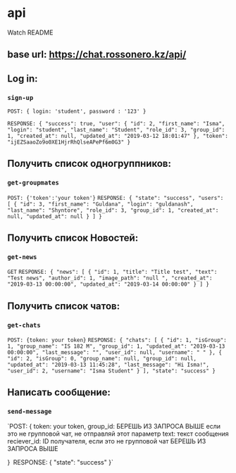 # api
Watch README

## base url: https://chat.rossonero.kz/api/

## Log in:
### `sign-up`
`POST: { login: 'student', password : '123' }`

`RESPONSE: {
    "success": true,
    "user": {
        "id": 2,
        "first_name": "Isma",
        "login": "student",
        "last_name": "Student",
        "role_id": 3,
        "group_id": 1,
        "created_at": null,
        "updated_at": "2019-03-12 18:01:47"
    },
    "token": "ijEZSaaoZo9o0XE1HjrRhQlseAPePf6m0G3"
}`


## Получить список одногруппников:
### `get-groupmates`
`POST: {'token':'your token'}`
`RESPONSE: {
    "state": "success",
    "users": [
        {
            "id": 3,
            "first_name": "Guldana",
            "login": "guldanash",
            "last_name": "Shyntore",
            "role_id": 3,
            "group_id": 1,
            "created_at": null,
            "updated_at": null
        }
    ]
}`



## Получить список Новостей:
### `get-news`
`GET`
`RESPONSE: {
    "news": [
        {
            "id": 1,
            "title": "Title test",
            "text": "Test news",
            "author_id": 1,
            "image_path": "null ",
            "created_at": "2019-03-13 00:00:00",
            "updated_at": "2019-03-14 00:00:00"
        }
    ]
}`


## Получить список чатов:
### `get-chats`
`POST: {token: your token}`
`RESPONSE: {
    "chats": [
        {
            "id": 1,
            "isGroup": 1,
            "group_name": "IS 182 M",
            "group_id": 1,
            "updated_at": "2019-03-13 00:00:00",
            "last_message": "",
            "user_id": null,
            "username": " "
        },
        {
            "id": 2,
            "isGroup": 0,
            "group_name": null,
            "group_id": null,
            "updated_at": "2019-03-13 11:45:28",
            "last_message": "Hi Isma!",
            "user_id": 2,
            "username": "Isma Student"
        }
    ],
    "state": "success"
}`




## Написать сообщение:
### `send-message`
`POST: {
token: your token,
group_id: БЕРЕШЬ ИЗ ЗАПРОСА ВЫШЕ если это не групповой чат, не отправляй этот параметр
text: текст сообщения
reciever_id: ID получателя, если это не групповой чат БЕРЕШЬ ИЗ ЗАПРОСА ВЫШЕ

}`
`RESPONSE: {
    "state": "success"
}`



